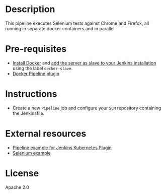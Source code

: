 # Description

This pipeline executes Selenium tests against Chrome and Firefox, all running in separate docker containers and in parallel

# Pre-requisites

- [Install Docker](https://docs.docker.com/engine/installation/) and [add the server as slave to your Jenkins installation](https://devopscube.com/docker-containers-as-build-slaves-jenkins/) using the label `docker-slave`.
- [Docker Pipeline plugin](https://wiki.jenkins.io/display/JENKINS/Docker+Pipeline+Plugin)

# Instructions

- Create a new `Pipeline` job and configure your `SCM` repository containing the Jenkinsfile.

# External resources

- [Pipeline example for Jenkins Kubernetes Plugin](https://github.com/carlossg/jenkins-kubernetes-plugin/blob/master/examples/selenium.groovy)
- [Selenium example](https://github.com/carlossg/selenium-example)

# License

Apache 2.0
